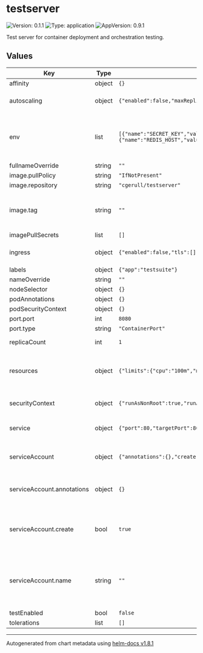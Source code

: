 # testserver

![Version: 0.1.1](https://img.shields.io/badge/Version-0.1.1-informational?style=flat-square) ![Type: application](https://img.shields.io/badge/Type-application-informational?style=flat-square) ![AppVersion: 0.9.1](https://img.shields.io/badge/AppVersion-0.9.1-informational?style=flat-square)

Test server for container deployment and orchestration testing.

## Values

| Key | Type | Default | Description |
|-----|------|---------|-------------|
| affinity | object | `{}` |  |
| autoscaling | object | `{"enabled":false,"maxReplicas":5,"minReplicas":1,"targetCPUUtilizationPercentage":80}` | Horizontal scaling settings. |
| env | list | `[{"name":"SECRET_KEY","value":"HelmChartSecret"},{"name":"REDIS_HOST","value":"None"},{"name":"REDIS_PASSWORD","value":"None"}]` | Basic application settings, see test-server README for full details. |
| fullnameOverride | string | `""` |  |
| image.pullPolicy | string | `"IfNotPresent"` |  |
| image.repository | string | `"cgerull/testserver"` |  |
| image.tag | string | `""` | Overrides the image tag whose default is the chart appVersion. |
| imagePullSecrets | list | `[]` |  |
| ingress | object | `{"enabled":false,"tls":[],"traefikStripPrefix":""}` | Set to fit target environment |
| labels | object | `{"app":"testsuite"}` | Extra labels |
| nameOverride | string | `""` |  |
| nodeSelector | object | `{}` |  |
| podAnnotations | object | `{}` |  |
| podSecurityContext | object | `{}` |  |
| port.port | int | `8080` |  |
| port.type | string | `"ContainerPort"` |  |
| replicaCount | int | `1` | Default values for testserver. |
| resources | object | `{"limits":{"cpu":"100m","memory":"128Mi"},"requests":{"cpu":"50m","memory":"48Mi"}}` | Minimun values, increase in downstream configs. |
| securityContext | object | `{"runAsNonRoot":true,"runAsUser":1000}` | Should be set to least privileges. |
| service | object | `{"port":80,"targetPort":8080,"type":"ClusterIP"}` | Expose standard Http port |
| serviceAccount | object | `{"annotations":{},"create":true,"name":""}` | Configure (cluster-)roles for granulated permissions. |
| serviceAccount.annotations | object | `{}` | Annotations to add to the service account |
| serviceAccount.create | bool | `true` | Specifies whether a service account should be created |
| serviceAccount.name | string | `""` | If not set and create is true, a name is generated using the fullname template |
| testEnabled | bool | `false` |  |
| tolerations | list | `[]` |  |

----------------------------------------------
Autogenerated from chart metadata using [helm-docs v1.8.1](https://github.com/norwoodj/helm-docs/releases/v1.8.1)
